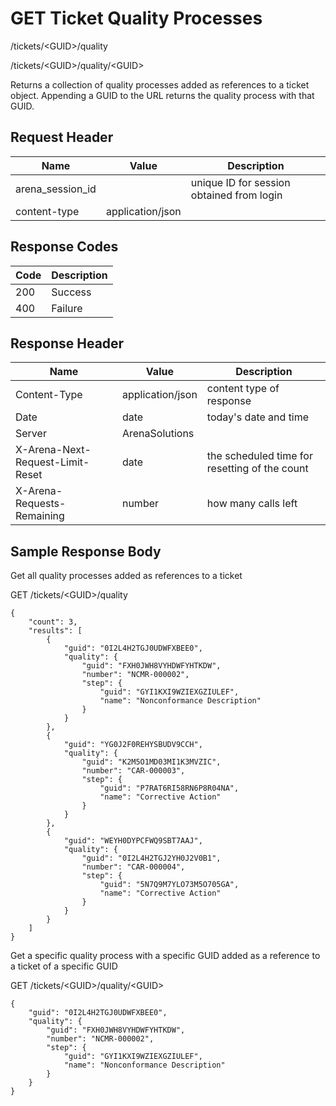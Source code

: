 # GET Ticket Quality Processes


/tickets/&lt;GUID&gt;/quality

/tickets/&lt;GUID&gt;/quality/&lt;GUID&gt;

Returns a collection of  quality processes added as references to a ticket   object. Appending a GUID to the URL returns the quality process with that GUID.

## Request Header

| Name | Value | Description |
|  --- |  --- |  --- | 
| arena_session_id |   | unique ID for session obtained from login |
| content\-type | application/json |   |

## Response Codes

| Code | Description |
|  --- |  --- | 
| 200 | Success |
| 400 | Failure |

## Response Header

| Name | Value | Description |
|  --- |  --- |  --- | 
| Content\-Type | application/json | content type of response |
| Date | date | today's date and time |
| Server | ArenaSolutions |   |
| X\-Arena\-Next\-Request\-Limit\-Reset  | date | the scheduled time for resetting of the count |
| X\-Arena\-Requests\-Remaining  | number | how many calls left |

## Sample Response Body
Get all quality processes added as references to a  ticket



GET /tickets/&lt;GUID&gt;/quality

```
{
    "count": 3,
    "results": [
        {
            "guid": "0I2L4H2TGJ0UDWFXBEE0",
            "quality": {
                "guid": "FXH0JWH8VYHDWFYHTKDW",
                "number": "NCMR-000002",
                "step": {
                    "guid": "GYI1KXI9WZIEXGZIULEF",
                    "name": "Nonconformance Description"
                }
            }
        },
        {
            "guid": "YG0J2F0REHYSBUDV9CCH",
            "quality": {
                "guid": "K2M5O1MD03MI1K3MVZIC",
                "number": "CAR-000003",
                "step": {
                    "guid": "P7RAT6RI58RN6P8R04NA",
                    "name": "Corrective Action"
                }
            }
        },
        {
            "guid": "WEYH0DYPCFWQ9SBT7AAJ",
            "quality": {
                "guid": "0I2L4H2TGJ2YH0J2V0B1",
                "number": "CAR-000004",
                "step": {
                    "guid": "5N7Q9M7YLO73M5O705GA",
                    "name": "Corrective Action"
                }
            }
        }
    ]
}
```
Get  a specific quality process with a specific GUID added as a reference to a ticket of a specific GUID



GET /tickets/&lt;GUID&gt;/quality/&lt;GUID&gt;

```
{
    "guid": "0I2L4H2TGJ0UDWFXBEE0",
    "quality": {
        "guid": "FXH0JWH8VYHDWFYHTKDW",
        "number": "NCMR-000002",
        "step": {
            "guid": "GYI1KXI9WZIEXGZIULEF",
            "name": "Nonconformance Description"
        }
    }
}
```
